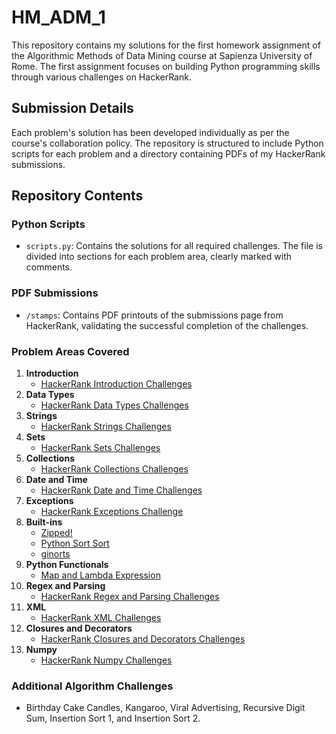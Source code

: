 # HM_ADM_1
This repository contains my solutions for the first homework assignment of the Algorithmic Methods of Data Mining course at Sapienza University of Rome. The first assignment focuses on building Python programming skills through various challenges on HackerRank.

## Submission Details
Each problem's solution has been developed individually as per the course's collaboration policy. The repository is structured to include Python scripts for each problem and a directory containing PDFs of my HackerRank submissions.

## Repository Contents

### Python Scripts
- `scripts.py`: Contains the solutions for all required challenges. The file is divided into sections for each problem area, clearly marked with comments.

### PDF Submissions
- `/stamps`: Contains PDF printouts of the submissions page from HackerRank, validating the successful completion of the challenges.

### Problem Areas Covered
1. **Introduction**
   - [HackerRank Introduction Challenges](https://www.hackerrank.com/domains/python/py-introduction)
2. **Data Types**
   - [HackerRank Data Types Challenges](https://www.hackerrank.com/domains/python/py-basic-data-types)
3. **Strings**
   - [HackerRank Strings Challenges](https://www.hackerrank.com/domains/python/py-strings)
4. **Sets**
   - [HackerRank Sets Challenges](https://www.hackerrank.com/domains/python/py-sets)
5. **Collections**
   - [HackerRank Collections Challenges](https://www.hackerrank.com/domains/python/py-collections)
6. **Date and Time**
   - [HackerRank Date and Time Challenges](https://www.hackerrank.com/domains/python/py-date-time)
7. **Exceptions**
   - [HackerRank Exceptions Challenge](https://www.hackerrank.com/challenges/exceptions)
8. **Built-ins**
   - [Zipped!](https://www.hackerrank.com/challenges/zipped)
   - [Python Sort Sort](https://www.hackerrank.com/challenges/python-sort-sort)
   - [ginorts](https://www.hackerrank.com/challenges/ginorts)
9. **Python Functionals**
   - [Map and Lambda Expression](https://www.hackerrank.com/challenges/map-and-lambda-expression)
10. **Regex and Parsing**
    - [HackerRank Regex and Parsing Challenges](https://www.hackerrank.com/domains/python/py-regex)
11. **XML**
    - [HackerRank XML Challenges](https://www.hackerrank.com/domains/python/xml)
12. **Closures and Decorators**
    - [HackerRank Closures and Decorators Challenges](https://www.hackerrank.com/domains/python/closures-and-decorators)
13. **Numpy**
    - [HackerRank Numpy Challenges](https://www.hackerrank.com/domains/python/numpy)

### Additional Algorithm Challenges
- Birthday Cake Candles, Kangaroo, Viral Advertising, Recursive Digit Sum, Insertion Sort 1, and Insertion Sort 2.
